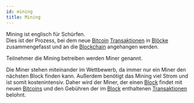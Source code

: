 ```yaml
---
id: mining
title: Mining
---
```


Mining ist englisch für Schürfen.  
Dies ist der Prozess, bei dem neue [Bitcoin](../b/bitcoin) [Transaktionen](../t/transaktion) in [Blöcke](../b/block) zusammengefasst und an die [Blockchain](../b/blockchain) angehangen werden.

Teilnehmer die Mining betreiben werden Miner genannt.

Die Miner stehen miteinander im Wettbewerb, da immer nur ein Miner den nächsten Block finden kann. Außerdem benötigt das Mining viel Strom und ist somit kostenintensiv.
Daher wird der Miner, der einen [Block](../b/block) findet mit neuen [Bitcoins](../b/bitcoin) und den Gebühren der im [Block](../b/block) enthaltenen [Transaktionen](../t/transaktion) belohnt.
